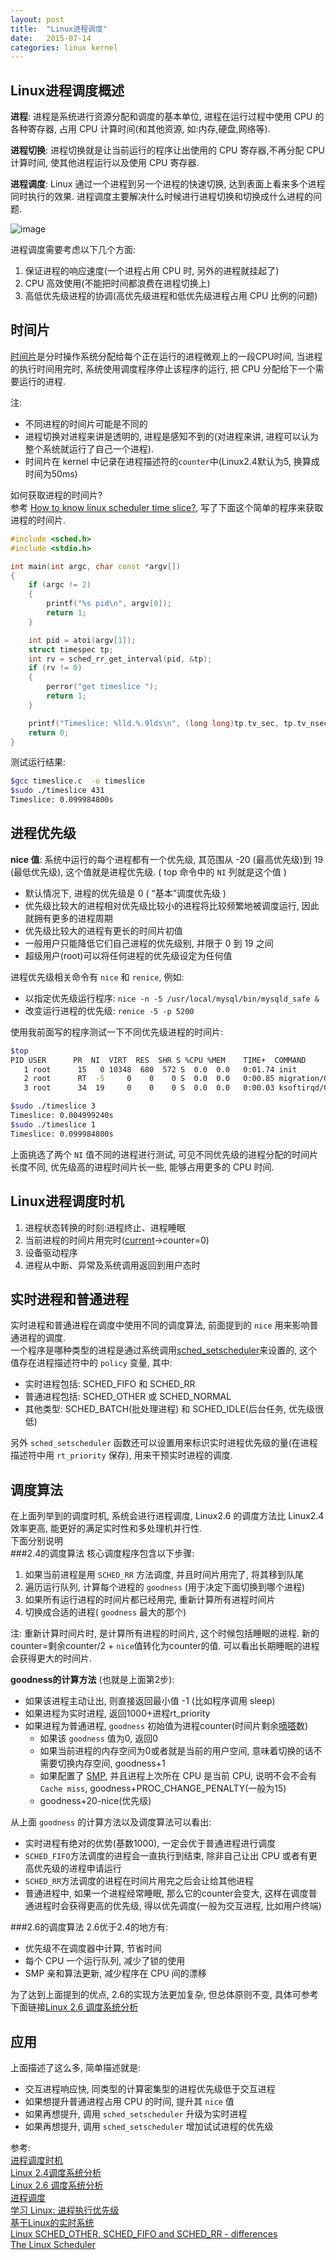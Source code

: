 ```yaml
---
layout: post
title:  "Linux进程调度"
date:   2015-07-14
categories: linux kernel
---
```


## Linux进程调度概述
**进程**: 进程是系统进行资源分配和调度的基本单位, 进程在运行过程中使用 CPU 的各种寄存器, 占用 CPU 计算时间(和其他资源, 如:内存,硬盘,网络等).

**进程切换**: 进程切换就是让当前运行的程序让出使用的 CPU 寄存器,不再分配 CPU 计算时间, 使其他进程运行以及使用 CPU 寄存器.

**进程调度**: Linux 通过一个进程到另一个进程的快速切换, 达到表面上看来多个进程同时执行的效果. 进程调度主要解决什么时候进行进程切换和切换成什么进程的问题.

![image](http://1824.img.pp.sohu.com.cn/images/blog/2012/10/29/15/4/e38795997_13b6f4fa2bdg2_blog.png)

进程调度需要考虑以下几个方面:

1. 保证进程的响应速度(一个进程占用 CPU 时, 另外的进程就挂起了)
2. CPU 高效使用(不能把时间都浪费在进程切换上)
3. 高低优先级进程的协调(高优先级进程和低优先级进程占用 CPU 比例的问题)

## 时间片
[时间片](https://zh.wikipedia.org/wiki/时间片)是分时操作系统分配给每个正在运行的进程微观上的一段CPU时间, 当进程的执行时间用完时, 系统使用调度程序停止该程序的运行, 把 CPU 分配给下一个需要运行的进程.  

注:

* 不同进程的时间片可能是不同的
* 进程切换对进程来讲是透明的, 进程是感知不到的(对进程来讲, 进程可以认为整个系统就运行了自己一个进程).
* 时间片在 kernel 中记录在进程描述符的`counter`中(Linux2.4默认为5, 换算成时间为50ms)

如何获取进程的时间片?  
参考 [How to know linux scheduler time slice?](http://stackoverflow.com/questions/16401294/how-to-know-linux-scheduler-time-slice), 写了下面这个简单的程序来获取进程的时间片.

```cpp
#include <sched.h>
#include <stdio.h>

int main(int argc, char const *argv[])
{
    if (argc != 2)
    {
        printf("%s pid\n", argv[0]);
        return 1;
    }

    int pid = atoi(argv[1]);
    struct timespec tp;
    int rv = sched_rr_get_interval(pid, &tp);
    if (rv != 0)
    {
        perror("get timeslice ");
        return 1;
    }

    printf("Timeslice: %lld.%.9lds\n", (long long)tp.tv_sec, tp.tv_nsec);
    return 0;
}

```

测试运行结果:

```sh
$gcc timeslice.c  -o timeslice
$sudo ./timeslice 431
Timeslice: 0.099984800s
```


## 进程优先级
**nice 值**: 系统中运行的每个进程都有一个优先级, 其范围从 -20 (最高优先级)到 19 (最低优先级), 这个值就是进程优先级. ( top 命令中的 `NI` 列就是这个值 )  

* 默认情况下, 进程的优先级是 0 ( “基本”调度优先级 )
* 优先级比较大的进程相对优先级比较小的进程将比较频繁地被调度运行, 因此就拥有更多的进程周期
* 优先级比较大的进程有更长的时间片初值
* 一般用户只能降低它们自己进程的优先级别, 并限于 0 到 19 之间
* 超级用户(root)可以将任何进程的优先级设定为任何值

进程优先级相关命令有 `nice` 和 `renice`, 例如:  

* 以指定优先级运行程序: `nice -n -5 /usr/local/mysql/bin/mysqld_safe &`  
* 改变运行进程的优先级: `renice -5 -p 5200`

使用我前面写的程序测试一下不同优先级进程的时间片:

```sh
$top
PID USER      PR  NI  VIRT  RES  SHR S %CPU %MEM    TIME+  COMMAND
   1 root      15   0 10348  680  572 S  0.0  0.0   0:01.74 init
   2 root      RT  -5     0    0    0 S  0.0  0.0   0:00.85 migration/0
   3 root      34  19     0    0    0 S  0.0  0.0   0:00.03 ksoftirqd/0

$sudo ./timeslice 3
Timeslice: 0.004999240s
$sudo ./timeslice 1
Timeslice: 0.099984800s
```
上面挑选了两个 `NI` 值不同的进程进行测试, 可见不同优先级的进程分配的时间片长度不同, 优先级高的进程时间片长一些, 能够占用更多的 CPU 时间.

## Linux进程调度时机

1. 进程状态转换的时刻:进程终止、进程睡眠
2. 当前进程的时间片用完时([current](http://stackoverflow.com/questions/12434651/what-is-the-current-in-linux-kernel-source)->counter=0)
3. 设备驱动程序
4. 进程从中断、异常及系统调用返回到用户态时

## 实时进程和普通进程
实时进程和普通进程在调度中使用不同的调度算法, 前面提到的 `nice` 用来影响普通进程的调度.  
一个程序是哪种类型的进程是通过系统调用[sched_setscheduler](http://www.man7.org/linux/man-pages/man2/sched_setscheduler.2.html)来设置的, 这个值存在进程描述符中的 `policy` 变量, 其中:

* 实时进程包括: SCHED_FIFO 和 SCHED_RR
* 普通进程包括: SCHED_OTHER 或 SCHED_NORMAL
* 其他类型: SCHED_BATCH(批处理进程) 和 SCHED_IDLE(后台任务, 优先级很低)

另外 `sched_setscheduler` 函数还可以设置用来标识实时进程优先级的量(在进程描述符中用 `rt_priority` 保存), 用来干预实时进程的调度.

## 调度算法
在上面列举到的调度时机, 系统会进行进程调度, Linux2.6 的调度方法比 Linux2.4 效率更高, 能更好的满足实时性和多处理机并行性.  
下面分别说明  
###2.4的调度算法
核心调度程序包含以下步骤:

1. 如果当前进程是用 `SCHED_RR` 方法调度, 并且时间片用完了, 将其移到队尾
2. 遍历运行队列, 计算每个进程的 `goodness` (用于决定下面切换到哪个进程)
3. 如果所有运行进程的时间片都已经用完, 重新计算所有进程时间片
4. 切换成合适的进程( `goodness` 最大的那个)

注: 重新计算时间片时, 是计算所有进程的时间片, 这个时候包括睡眠的进程. 新的counter=剩余counter/2 + `nice`值转化为counter的值. 可以看出长期睡眠的进程会获得更大的时间片.

**goodness的计算方法** (也就是上面第2步):

* 如果该进程主动让出, 则直接返回最小值 -1 (比如程序调用 sleep)
* 如果进程为实时进程, 返回1000+进程rt_priority
* 如果进程为普通进程,  `goodness` 初始值为进程counter(时间片剩余[嘀嗒](http://oss.org.cn/kernel-book/ch05/5.1.4.htm)数)
    * 如果该 `goodness` 值为0, 返回0
    * 如果当前进程的内存空间为0或者就是当前的用户空间, 意味着切换的话不需要切换内存空间, goodness+1
    * 如果配置了 [SMP](https://zh.wikipedia.org/wiki/對稱多處理), 并且进程上次所在  CPU 是当前 CPU, 说明不会不会有 `Cache miss`, goodness+PROC_CHANGE_PENALTY(一般为15)
    * goodness+20-nice(优先级)

从上面 `goodness` 的计算方法以及调度算法可以看出:

* 实时进程有绝对的优势(基数1000), 一定会优于普通进程进行调度
* `SCHED_FIFO`方法调度的进程会一直执行到结束, 除非自己让出 CPU 或者有更高优先级的进程申请运行
* `SCHED_RR`方法调度的进程在时间片用完之后会让给其他进程
* 普通进程中, 如果一个进程经常睡眠, 那么它的counter会变大, 这样在调度普通进程时会获得更高的优先级, 得以优先调度(一般为交互进程, 比如用户终端)

###2.6的调度算法
2.6优于2.4的地方有:

* 优先级不在调度器中计算, 节省时间
* 每个 CPU 一个运行队列, 减少了锁的使用
* SMP 亲和算法更新, 减少程序在 CPU 间的漂移

为了达到上面提到的优点, 2.6的实现方法更加复杂, 但总体原则不变, 具体可参考下面链接[Linux 2.6 调度系统分析](http://www.ibm.com/developerworks/cn/linux/kernel/l-kn26sch/)

## 应用
上面描述了这么多, 简单描述就是:

* 交互进程响应快, 同类型的计算密集型的进程优先级低于交互进程
* 如果想提升普通进程占用 CPU 的时间, 提升其 `nice` 值
* 如果再想提升, 调用 `sched_setscheduler` 升级为实时进程
* 如果再想提升, 调用 `sched_setscheduler` 增加试试进程的优先级

参考:  
[进程调度时机](http://oss.org.cn/kernel-book/ch05/5.3.2.htm)  
[Linux 2.4调度系统分析](http://www.ibm.com/developerworks/cn/linux/kernel/l-k24sch/)  
[Linux 2.6 调度系统分析](http://www.ibm.com/developerworks/cn/linux/kernel/l-kn26sch/)  
[进程调度](http://www.kerneltravel.net/books/ch07.pdf)  
[学习 Linux: 进程执行优先级](http://www.ibm.com/developerworks/cn/linux/l-lpic1-v3-103-6/)  
[基于Linux的实时系统](https://www.ibm.com/developerworks/cn/linux/embed/l-realtime/)  
[Linux SCHED\_OTHER, SCHED\_FIFO and SCHED\_RR - differences](http://stackoverflow.com/questions/9392415/linux-sched-other-sched-fifo-and-sched-rr-differences)  
[The Linux Scheduler](http://www.linuxjournal.com/article/3910)  

